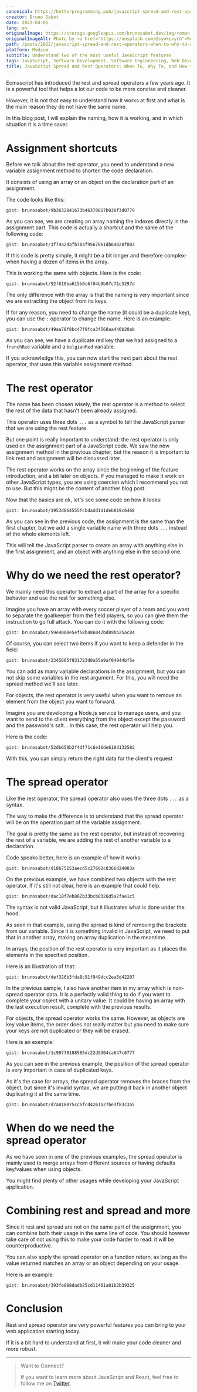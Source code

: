 ```yaml
---
canonical: https://betterprogramming.pub/javascript-spread-and-rest-operators-when-to-why-to-and-how-to-use-them-bfd65436c8f1
creator: Bruno Sabot
date: 2022-04-01
lang: en
originalImage: https://storage.googleapis.com/brunosabot.dev/img/roman-synkevych-wX2L8L-fGeA-unsplash.jpeg
originalImageAlt: Photo by <a href="https://unsplash.com/@synkevych">Roman Synkevych</a> on <a href="https://unsplash.com">Unsplash</a>.
path: /posts/2022/javascript-spread-and-rest-operators-when-to-why-to-and-how-to-use-them
platform: Medium
subtitle: Understand two of the most useful JavaScript features
tags: JavaScript, Software Development, Software Engineeering, Web Development, Programming
title: JavaScript Spread and Rest Operators: When To, Why To, and How to Use Them
---
```


Ecmascript has introduced the rest and spread operators a few years ago. It is a powerful tool that helps a lot our code to be more concise and cleaner.

However, it is not that easy to understand how it works at first and what is the main reason they do not have the same name.

In this blog post, I will explain the naming, how it is working, and in which situation it is a time saver.

# Assignment shortcuts

Before we talk about the rest operator, you need to understand a new variable assignment method to shorten the code declaration.

It consists of using an array or an object on the declaration part of an assignment.

The code looks like this:

`gist: brunosabot/9b3632841673b46370817b038f3d0779`

As you can see, we are creating an array naming the indexes directly in the assignment part. This code is actually a shortcut and the same of the following code:

`gist: brunosabot/3f74a2dafb703f9567861db64028f803`

If this code is pretty simple, it might be a bit longer and therefore complex- when having a dozen of items in the array.

This is working the same with objects. Here is the code:

`gist: brunosabot/92f610ba615b0c6f04b9b07c71c5297d`

The only difference with the array is that the naming is very important since we are extracting the object from its keys.

If for any reason, you need to change the name (it could be a duplicate key), you can use the `:` operator to change the name. Here is an example:

`gist: brunosabot/49aa78f8bc47f9fca3f568aa440b20ab`

As you can see, we have a duplicate red key that we had assigned to a `frenchRed` variable and a `belgianRed` variable.

If you acknowledge this, you can now start the next part about the rest operator, that uses this variable assignment method.

# The rest operator

The name has been chosen wisely, the rest operator is a method to select the rest of the data that hasn't been already assigned.

This operator uses three dots `...` as a symbol to tell the JavaScript parser that we are using the rest feature.

But one point is really important to understand: the rest operator is only used on the assignment part of a JavaScript code. We saw the new assignment method in the previous chapter, but the reason it is important to link rest and assignment will be discussed later.

The rest operator works on the array since the beginning of the feature introduction, and a bit later on objects. If you managed to make it work on other JavaScript types, you are using coercion which I recommend you not to use. But this might be the content of another blog post.

Now that the basics are ok, let's see some code on how it looks:

`gist: brunosabot/1953d864555fcbdadd1d1deb819c6468`

As you can see in the previous code, the assignment is the same than the first chapter, but we add a single variable name with three dots `...` instead of the whole elements left.

This will tell the JavaScript parser to create an array with anything else in the first assignment, and an object with anything else in the second one.

# Why do we need the rest operator?

We mainly need this operator to extract a part of the array for a specific behavior and use the rest for something else.

Imagine you have an array with every soccer player of a team and you want to separate the goalkeeper from the field players, so you can give them the instruction to go full attack. You can do it with the following code:

`gist: brunosabot/59e4000e5ef58b486042bd89bb25ac84`

Of course, you can select two items if you want to keep a defender in the field:

`gist: brunosabot/2345665f931723d0a55e9af04944bf5e`

You can add as many variable declarations in the assignment, but you can not skip some variables in the rest argument. For this, you will need the spread method we'll see later.

For objects, the rest operator is very useful when you want to remove an element from the object you want to forward.

Imagine you are developing a Node.js service to manage users, and you want to send to the client everything from the object except the password and the password's salt... In this case, the rest operator will help you.

Here is the code:

`gist: brunosabot/52db659b2f4df71c6e16de618d132582`

With this, you can simply return the right data for the client's request

# The spread operator

Like the rest operator, the spread operator also uses the three dots `...` as a syntax.

The way to make the difference is to understand that the spread operator will be on the operation part of the variable assignment.

The goal is pretty the same as the rest operator, but instead of recovering the rest of a variable, we are adding the rest of another variable to a declaration.

Code speaks better, here is an example of how it works:

`gist: brunosabot/d18b75153aecd5c27602c8366d24083a`

On the previous example, we have combined two objects with the rest operator. If it's still not clear, here is an example that could help.

`gist: brunosabot/dac18f7eb862b33bcb0326d5a2fae1c5`

The syntax is not valid JavaScript, but it illustrates what is done under the hood.

As seen in that example, using the spread is kind of removing the brackets from our variable. Since it is something invalid in JavaScript, we need to put that in another array, making an array duplication in the meantime.

In arrays, the position of the rest operator is very important as it places the elements in the specified position.

Here is an illustration of that:

`gist: brunosabot/def326b3fda8c91f949dcc2ea5d42207`

In the previous sample, I also have another item in my array which is non-spread operator data. It is a perfectly valid thing to do if you want to complete your object with a unitary value. It could be having an array with the last execution result, complete with the previous results.

For objects, the spread operator works the same. However, as objects are key value items, the order does not really matter but you need to make sure your keys are not duplicated or they will be erased.

Here is an exemple:

`gist: brunosabot/1c90778188505dc22d9304ca647c6777`

As you can see in the previous example, the position of the spread operator is very important in case of duplicated keys.

As it's the case for arrays, the spread operator removes the braces from the object, but since it's invalid syntax, we are putting it back in another object duplicating it at the same time.

`gist: brunosabot/d7a818075cc5fcd4261527be3f83c3a5`

# When do we need the spread operator

As we have seen in one of the previous examples, the spread operator is mainly used to merge arrays from different sources or having defaults key/values when using objects.

You might find plenty of other usages while developing your JavaScript application.

# Combining rest and spread and more

Since it rest and spread are not on the same part of the assignment, you can combine both their usage in the same line of code. You should however take care of not using this to make your code harder to read: it will be counterproductive.

You can also apply the spread operator on a function return, as long as the value returned matches an array or an object depending on your usage.

Here is an example:

`gist: brunosabot/393fe888dadb25cd11461a01b2b39325`

# Conclusion

Rest and spread operator are very powerful features you can bring to your web application starting today.

If it is a bit hard to understand at first, it will make your code cleaner and more robust.

---

> Want to Connect?
>
> If you want to learn more about JavaScript and React, feel free to follow me on [Twitter](https://twitter.com/brunosabot).
